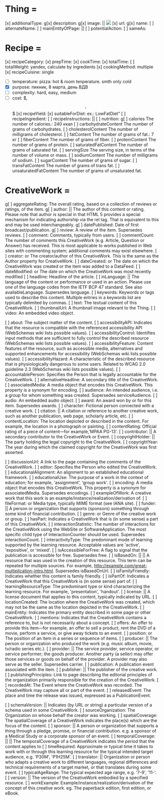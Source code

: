 # Thing = 
  [x] additionalType:   <URL> <link itemprop="additionalType" href="http://schema.org/Product"/>
 g[x] description:      <Text>
 g[x] image:            <ImageObject> || <URL> <img itemprop="image" src="bread.jpg"/>
  [x] url:              <URL>
 g[x] name:             <Text>
  [ ] alternateName:    <Text> 
  [ ] mainEntityOfPage: <CreativeWork> || <URL> 
  [ ] potentialAction:  <Action> 
  [ ] sameAs:           <URL>

# Recipe =  
  [x] recipeCategory:     <Text>
  [x] prepTime:           <Duration> 
  [x] cookTime:           <Duration> 
  [x] totalTime:          <Duration> 
  [ ] totalWeight:        <Text> yandex, calculate by ingredients
  [x] cookingMethod:      <Text> multiple
  [x] recipeCuisine:      <Text> single
 -[ ] temperature:        <Text> pizza: hot & room tenperature. smth only cold
 -[x] purpose:            <Text> пикник, 8 марта, день ВДВ
 -[ ] complexity:         <Text> hard, easy, medium
 -[ ] cost:               <Text> $, $$, $$$
  [x] recipeYield:        <Text>
  [x] suitableForDiet:    <RestrictedDiet> ex.: LowFatDiet"
  [ ] recipeIngredient:   <Text>
  [ ] recipeInstructions: <Text> || <ItemList>
  [ ] nutrition:          <NutritionInformation>
   g[ ] calories              <Energy>  The number of calories.: 240 ккал
    [ ] carbohydrateContent   <Mass>    The number of grams of carbohydrates.
    [ ] cholesterolContent    <Mass>    The number of milligrams of cholesterol.
    [ ] fatContent            <Mass>    The number of grams of fat.: 7 кг
    [ ] fiberContent          <Mass>    The number of grams of fiber.
    [ ] proteinContent        <Mass>    The number of grams of protein.
    [ ] saturatedFatContent   <Mass>    The number of grams of saturated fat.
    [ ] servingSize           <Text>    The serving size, in terms of the number of volume or mass.
    [ ] sodiumContent         <Mass>    The number of milligrams of sodium.
    [ ] sugarContent          <Mass>    The number of grams of sugar.
    [ ] transFatContent       <Mass>    The number of grams of trans fat.
    [ ] unsaturatedFatContent <Mass>    The number of grams of unsaturated fat.

# CreativeWork = 
 g[ ] aggregateRating:      <AggregateRating>           The overall rating, based on a collection of reviews or ratings, of the item.
 g[ ] author:               <Organization> || <Person>  The author of this content or rating. Please note that author is special in that HTML 5 provides a special mechanism for indicating authorship via the rel tag. That is equivalent to this and may be used interchangeably.
 g[ ] datePublished:        <Date> Date of first broadcast/publication.
 g[ ] review:               <Review> A review of the item. Supersedes reviews.
  [ ] comment:              <Comment>                   Comments, typically from users.
  [ ] commentCount:         <Integer>                   The number of comments this CreativeWork (e.g. Article, Question or Answer) has received. This is most applicable to works published in Web sites with commenting system; additional comments may exist elsewhere.
  [ ] creator:              <Organization> or <Person>  The creator/author of this CreativeWork. This is the same as the Author property for CreativeWork.
  [ ] dateCreated:          <Date> or <DateTime>        The date on which the CreativeWork was created or the item was added to a DataFeed.
  [ ] dateModified:         <Date> or <DateTime>        The date on which the CreativeWork was most recently modified
  [ ] headline:             <Text>                      Headline of the article.
  [ ] inLanguage:           <Language> || <Text>        The language of the content or performance or used in an action. Please use one of the language codes from the IETF BCP 47 standard. See also availableLanguage. Supersedes language.
  [ ] keywords:             <Text>                      Keywords or tags used to describe this content. Multiple entries in a keywords list are typically delimited by commas.
  [ ] text:                 <Text>                      The textual content of this CreativeWork.
  [ ] thumbnailUrl:         <URL>                       A thumbnail image relevant to the Thing.
  [ ] video:                <VideoObject>               An embedded video object.

  [ ] about:                <Thing> The subject matter of the content.
  [ ] accessibilityAPI:     <Text> Indicates that the resource is compatible with the referenced accessibility API (WebSchemas wiki lists possible values).
  [ ] accessibilityControl: <Text> Identifies input methods that are sufficient to fully control the described resource (WebSchemas wiki lists possible values).
  [ ] accessibilityFeature: <Text> Content features of the resource, such as accessible media, alternatives and supported enhancements for accessibility (WebSchemas wiki lists possible values).
  [ ] accessibilityHazard:  <Text> A characteristic of the described resource that is physiologically dangerous to some users. Related to WCAG 2.0 guideline 2.3 (WebSchemas wiki lists possible values).
  [ ] accountablePerson:    <Person> Specifies the Person that is legally accountable for the CreativeWork.
  [ ] alternativeHeadline:  <Text> A secondary title of the CreativeWork.
  [ ] associatedMedia:      <MediaObject> A media object that encodes this CreativeWork. This property is a synonym for encoding.
  [ ] audience:             <Audience> An intended audience, i.e. a group for whom something was created. Supersedes serviceAudience.
  [ ] audio:                <AudioObject> An embedded audio object.
  [ ] award:                <Text> An award won by or for this item. Supersedes awards.
  [ ] character:            <Person> Fictional person connected with a creative work.
  [ ] citation:             <CreativeWork> || <Text>  A citation or reference to another creative work, such as another publication, web page, scholarly article, etc.
  [ ] contentLocation:      <Place> The location depicted or described in the content. For example, the location in a photograph or painting.
  [ ] contentRating:        <Text> Official rating of a piece of content—for example,'MPAA PG-13'.
  [ ] contributor:          <Organization> || <Person> A secondary contributor to the CreativeWork or Event.
  [ ] copyrightHolder:      <Organization> || <Person> The party holding the legal copyright to the CreativeWork.
  [ ] copyrightYear:        <Number> The year during which the claimed copyright for the CreativeWork was first asserted.

  [ ] discussionUrl:        <URL> A link to the page containing the comments of the CreativeWork.
  [ ] editor:               <Person> Specifies the Person who edited the CreativeWork.
  [ ] educationalAlignment: <AlignmentObject> An alignment to an established educational framework.
  [ ] educationalUse:       <Text> The purpose of a work in the context of education; for example, 'assignment', 'group work'.
  [ ] encoding:             <MediaObject>     A media object that encodes this CreativeWork. This property is a synonym for associatedMedia. Supersedes encodings.
  [ ] exampleOfWork:        <CreativeWork> A creative work that this work is an example/instance/realization/derivation of.
  [ ] fileFormat:           <Text> or <URL>     Media type, typically MIME format (see IANA site).
  [ ] funder:               <Organization> || <Person> A person or organization that supports (sponsors) something through some kind of financial contribution.
  [ ] genre:                <Text> or <URL> Genre of the creative work or group.
  [ ] hasPart:              <CreativeWork> Indicates a CreativeWork that is (in some sense) a part of this CreativeWork.
  [ ] interactionStatistic: <InteractionCounter> The number of interactions for the CreativeWork using the WebSite or SoftwareApplication. The most specific child type of InteractionCounter should be used. Supersedes interactionCount.
  [ ] interactivityType:    <Text> The predominant mode of learning supported by the learning resource. Acceptable values are 'active', 'expositive', or 'mixed'.
  [ ] isAccessibleForFree:  <Boolean> A flag to signal that the publication is accessible for free. Supersedes free.
  [ ] isBasedOn:            <CreativeWork> || <Product> || <URL> A resource that was used in the creation of this resource. This term can be repeated for multiple sources. For example, http://example.com/great-multiplication-intro.html. Supersedes isBasedOnUrl.
  [ ] isFamilyFriendly:     <Boolean> Indicates whether this content is family friendly.
  [ ] isPartOf:             <CreativeWork> Indicates a CreativeWork that this CreativeWork is (in some sense) part of.
  [ ] learningResourceType: <Text> The predominant type or kind characterizing the learning resource. For example, 'presentation', 'handout'.
  [ ] license:              <CreativeWork> || <URL> A license document that applies to this content, typically indicated by URL.
  [ ] locationCreated:      <Place> The location where the CreativeWork was created, which may not be the same as the location depicted in the CreativeWork.
  [ ] mainEntity:           <Thing> Indicates the primary entity described in some page or other CreativeWork.
  [ ] mentions:             <Thing> Indicates that the CreativeWork contains a reference to, but is not necessarily about a concept.
  [ ] offers:               <Offer> An offer to provide this item—for example, an offer to sell a product, rent the DVD of a movie, perform a service, or give away tickets to an event.
  [ ] position:             <Integer> or <Text> The position of an item in a series or sequence of items.
  [ ] producer:             <Organization> || <Person>  The person or organization who produced the work (e.g. music album, movie, tv/radio series etc.).
  [ ] provider:             <Organization> || <Person>  The service provider, service operator, or service performer; the goods producer. Another party (a seller) may offer those services or goods on behalf of the provider. A provider may also serve as the seller. Supersedes carrier.
  [ ] publication:          <PublicationEvent> A publication event associated with the item.
  [ ] publisher:            <Organization> || <Person>  The publisher of the creative work.
  [ ] publishingPrinciples: <URL> Link to page describing the editorial principles of the organization primarily responsible for the creation of the CreativeWork.
  [ ] recordedAt:           <Event>   The Event where the CreativeWork was recorded. The CreativeWork may capture all or part of the event.
  [ ] releasedEvent:        <PublicationEvent> The place and time the release was issued, expressed as a PublicationEvent.

  [ ] schemaVersion:        <Text> || <URL> Indicates (by URL or string) a particular version of a schema used in some CreativeWork.
  [ ] sourceOrganization:   <Organization> The Organization on whose behalf the creator was working.
  [ ] spatialCoverage:      <Place> The spatialCoverage of a CreativeWork indicates the place(s) which are the focus of the content.
  [ ] sponsor:              <Organization> || <Person>  A person or organization that supports a thing through a pledge, promise, or financial contribution. e.g. a sponsor of a Medical Study or a corporate sponsor of an event.
  [ ] temporalCoverage:     <DateTime> || <Text> || <URL> The temporalCoverage of a CreativeWork indicates the period that the content applies to
  [ ] timeRequired:         <Duration> Approximate or typical time it takes to work with or through this learning resource for the typical intended target audience, e.g. 'P30M', 'P1H25M'.
  [ ] translator:           <Organization> || <Person>  Organization or person who adapts a creative work to different languages, regional differences and technical requirements of a target market, or that translates during some event.
  [ ] typicalAgeRange:      <Text> The typical expected age range, e.g. '7-9', '11-'.
  [ ] version:              <Number> || <Text> The version of the CreativeWork embodied by a specified resource.
  [ ] workExample:          <CreativeWork> Example/instance/realization/derivation of the concept of this creative work. eg. The paperback edition, first edition, or eBook.
